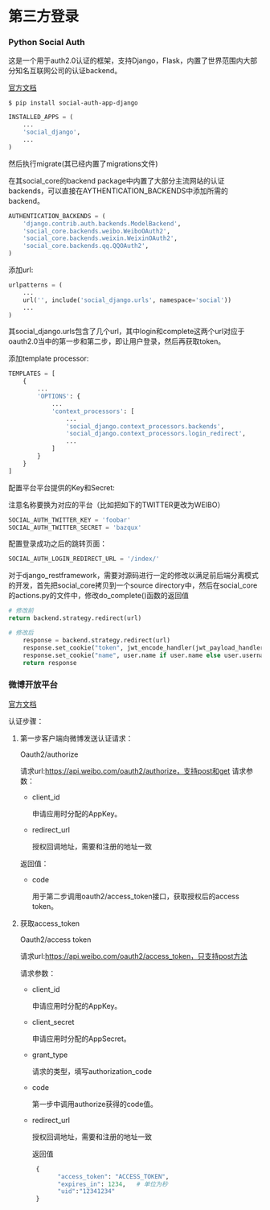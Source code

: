 # 第三方登录

### Python  Social  Auth

这是一个用于auth2.0认证的框架，支持Django，Flask，内置了世界范围内大部分知名互联网公司的认证backend。

[官方文档](https://python-social-auth.readthedocs.io/en/latest/)

```shell
$ pip install social-auth-app-django
```

```python
INSTALLED_APPS = (
    ...
    'social_django',
    ...
)
```

然后执行migrate(其已经内置了migrations文件)

在其social_core的backend package中内置了大部分主流网站的认证backends，可以直接在AYTHENTICATION_BACKENDS中添加所需的backend。

```python
AUTHENTICATION_BACKENDS = (   
    'django.contrib.auth.backends.ModelBackend',    
    'social_core.backends.weibo.WeiboOAuth2',   
    'social_core.backends.weixin.WeixinOAuth2', 
    'social_core.backends.qq.QQOAuth2',
)
```

添加url:

```python
urlpatterns = (
    ...
    url('', include('social_django.urls', namespace='social'))
    ...
)
```

其social_django.urls包含了几个url，其中login和complete这两个url对应于oauth2.0当中的第一步和第二步，即让用户登录，然后再获取token。

添加template processor:

```python
TEMPLATES = [
    {
        ...
        'OPTIONS': {
            ...
            'context_processors': [
                ...
                'social_django.context_processors.backends',
                'social_django.context_processors.login_redirect',
                ...
            ]
        }
    }
]
```

配置平台平台提供的Key和Secret:

注意名称要换为对应的平台（比如把如下的TWITTER更改为WEIBO）

```python
SOCIAL_AUTH_TWITTER_KEY = 'foobar'
SOCIAL_AUTH_TWITTER_SECRET = 'bazqux'
```

配置登录成功之后的跳转页面：

```python
SOCIAL_AUTH_LOGIN_REDIRECT_URL = '/index/'
```

对于django_restframework，需要对源码进行一定的修改以满足前后端分离模式的开发，首先把social_core拷贝到一个source directory中，然后在social_core的actions.py的文件中，修改do_complete()函数的返回值

```python
# 修改前
return backend.strategy.redirect(url)

# 修改后
    response = backend.strategy.redirect(url)
    response.set_cookie("token", jwt_encode_handler(jwt_payload_handler(user)), max_age=60*15)
    response.set_cookie("name", user.name if user.name else user.username, max_age=60*15)
    return response
```

### 微博开放平台

[官方文档](https://open.weibo.com/wiki/%E6%8E%88%E6%9D%83%E6%9C%BA%E5%88%B6%E8%AF%B4%E6%98%8E)

认证步骤：

1. 第一步客户端向微博发送认证请求：

   Oauth2/authorize

   请求url:https://api.weibo.com/oauth2/authorize，支持post和get
   请求参数：

   - client_id	

     申请应用时分配的AppKey。

   - redirect_url

     授权回调地址，需要和注册的地址一致

   返回值：

   - code

     用于第二步调用oauth2/access_token接口，获取授权后的access token。

2. 获取access_token

   Oauth2/access token

   请求url:https://api.weibo.com/oauth2/access_token，只支持post方法

   请求参数：

   - client_id	

     申请应用时分配的AppKey。

   - client_secret

      申请应用时分配的AppSecret。

   - grant_type

      请求的类型，填写authorization_code

   - code

     第一步中调用authorize获得的code值。

   - redirect_url

     授权回调地址，需要和注册的地址一致
     
     返回值
     
     ```python
      {
            "access_token": "ACCESS_TOKEN",
            "expires_in": 1234,   # 单位为秒
            "uid":"12341234"
      }
     ```

